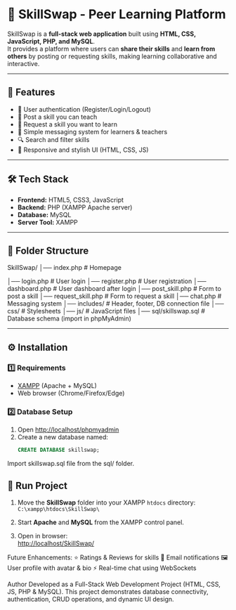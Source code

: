 # 🌟 SkillSwap - Peer Learning Platform  

SkillSwap is a **full-stack web application** built using **HTML, CSS, JavaScript, PHP, and MySQL**.  
It provides a platform where users can **share their skills** and **learn from others** by posting or requesting skills, making learning collaborative and interactive.  

---

## 🚀 Features  
- 🔑 User authentication (Register/Login/Logout)  
- 📌 Post a skill you can teach  
- 🎯 Request a skill you want to learn  
- 💬 Simple messaging system for learners & teachers  
- 🔍 Search and filter skills  
- 📱 Responsive and stylish UI (HTML, CSS, JS)  

---

## 🛠️ Tech Stack  
- **Frontend:** HTML5, CSS3, JavaScript  
- **Backend:** PHP (XAMPP Apache server)  
- **Database:** MySQL  
- **Server Tool:** XAMPP  

---

## 📂 Folder Structure  
SkillSwap/
│── index.php # Homepage 

│── login.php # User login
│── register.php # User registration
│── dashboard.php # User dashboard after login
│── post_skill.php # Form to post a skill
│── request_skill.php # Form to request a skill
│── chat.php # Messaging system
│── includes/ # Header, footer, DB connection file
│── css/ # Stylesheets
│── js/ # JavaScript files
│── sql/skillswap.sql # Database schema (import in phpMyAdmin)


---

## ⚙️ Installation  

### 1️⃣ Requirements  
- [XAMPP](https://www.apachefriends.org/) (Apache + MySQL)  
- Web browser (Chrome/Firefox/Edge)  

### 2️⃣ Database Setup  
1. Open [http://localhost/phpmyadmin](http://localhost/phpmyadmin)  
2. Create a new database named:  
   ```sql
   CREATE DATABASE skillswap;
   
Import skillswap.sql file from the sql/ folder.

## 🚀 Run Project  

1. Move the **SkillSwap** folder into your XAMPP `htdocs` directory:  
   `C:\xampp\htdocs\SkillSwap\`  

2. Start **Apache** and **MySQL** from the XAMPP control panel.  

3. Open in browser:  
   [http://localhost/SkillSwap/](http://localhost/SkillSwap/)  


Future Enhancements:
⭐ Ratings & Reviews for skills
📧 Email notifications
🖼️ User profile with avatar & bio
⚡ Real-time chat using WebSockets

Author
Developed as a Full-Stack Web Development Project (HTML, CSS, JS, PHP & MySQL).
This project demonstrates database connectivity, authentication, CRUD operations, and dynamic UI design.
